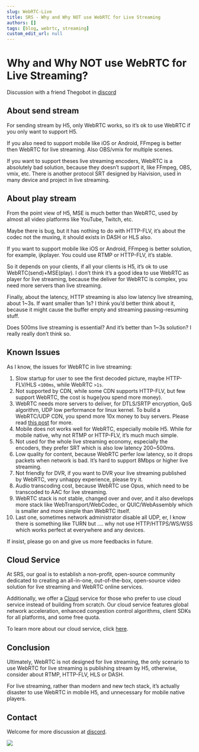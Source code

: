 ```yaml
---
slug: WebRTC-Live
title: SRS - Why and Why NOT use WebRTC for Live Streaming
authors: []
tags: [blog, webrtc, streaming]
custom_edit_url: null
---
```


# Why and Why NOT use WebRTC for Live Streaming?

Discussion with a friend Thegobot in [discord](https://discord.gg/yZ4BnPmHAd)

<!--truncate-->

## About send stream

For sending stream by H5, only WebRTC works, so it’s ok to use WebRTC if you only want to support H5.

If you also need to support mobile like iOS or Android, FFmpeg is better then WebRTC for live streaming. Also OBS/vmix for multiple scenes.

If you want to support theses live streaming encoders, WebRTC is a absolutely bad solution, because they doesn’t support it, like FFmpeg, OBS, vmix, etc. There is another protocol SRT designed by Haivision, used in many device and project in live streaming.

## About play stream

From the point view of H5, MSE is much better than WebRTC, used by almost all video platforms like YouTube, Twitch, etc.

Maybe there is bug, but it has nothing to do with HTTP-FLV, it’s about the codec not the muxing, it should exists in DASH or HLS also.

If you want to support mobile like iOS or Android, FFmpeg is better solution, for example, ijkplayer. You could use RTMP or HTTP-FLV, it’s stable.

So it depends on your clients, if all your clients is H5, it’s ok to use WebRTC(send)+MSE(play). I don’t think it’s a good idea to use WebRTC as player for live streaming, because the deliver for WebRTC is complex, you need more servers than live streaming.

Finally, about the latency, HTTP streaming is also low latency live streaming, about 1~3s. If want smaller than 1s? I think you’d better think about it, because it might cause the buffer empty and streaming pausing-resuming stuff.

Does 500ms live streaming is essential? And it’s better than 1~3s solution? I really really don’t think so.

## Known Issues

As I know, the issues for WebRTC in live streaming:

1. Slow startup for user to see the first decoded picture, maybe HTTP-FLV/HLS `<100ms`, while WebRTC `>1s`.
1. Not supported by CDN, while some CDN supports HTTP-FLV, but few support WebRTC, the cost is huge(you spend more money).
1. WebRTC needs more servers to deliver, for DTLS/SRTP encryption, QoS algorithm, UDP low performance for linux kernel. To build a WebRTC/UDP CDN, you spend more 10x money to buy servers. Please read [this post](https://github.com/ossrs/srs/blob/develop/trunk/doc/PERFORMANCE.md#performance) for more.
1. Mobile does not works well for WebRTC, especially mobile H5. While for mobile native, why not RTMP or HTTP-FLV, it’s much much simple.
1. Not used for the whole live streaming economy, especially the encoders, they prefer SRT which is also low latency 200~500ms.
1. Low quality for content, because WebRTC perfer low latency, so it drops packets when network is bad. It’s hard to support 8Mbps or higher live streaming.
1. Not friendly for DVR, if you want to DVR your live streaming published by WebRTC, very unhappy experience, please try it.
1. Audio transcoding cost, because WebRTC use Opus, which need to be transcoded to AAC for live streaming.
1. WebRTC stack is not stable, changed over and over, and it also develops more stack like WebTransport/WebCodec, or QUIC/WebAssembly which is smaller and more simple than WebRTC itself.
1. Last one, sometimes network administrator disable all UDP, er, I know there is something like TURN but …. why not use HTTP/HTTPS/WS/WSS which works perfect at everywhere and any devices.

If insist, please go on and give us more feedbacks in future.

## Cloud Service

At SRS, our goal is to establish a non-profit, open-source community dedicated to creating an all-in-one, 
out-of-the-box, open-source video solution for live streaming and WebRTC online services.

Additionally, we offer a [Cloud](../cloud) service for those who prefer to use cloud service instead of building from 
scratch. Our cloud service features global network acceleration, enhanced congestion control algorithms, 
client SDKs for all platforms, and some free quota.

To learn more about our cloud service, click [here](../cloud).

## Conclusion

Ultimately, WebRTC is not designed for live streaming, the only scenario to use WebRTC for live streaming is publishing stream by H5, otherwise, consider about RTMP, HTTP-FLV, HLS or DASH.

For live streaming, rather than modern and new tech stack, it’s actually disaster to use WebRTC in mobile H5, and unnecessary for mobile native players.

## Contact

Welcome for more discussion at [discord](https://discord.gg/bQUPDRqy79).

![](https://ossrs.io/gif/v1/sls.gif?site=ossrs.io&path=/lts/blog-en/22-02-17-WebRTC-Live)


